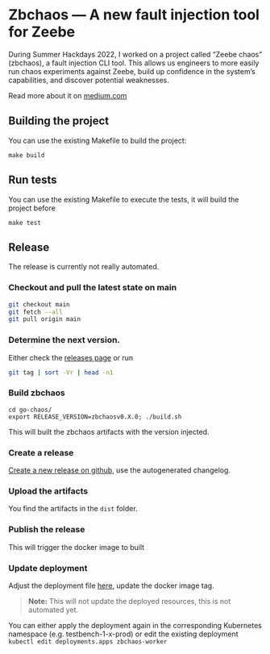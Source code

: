 # Zbchaos — A new fault injection tool for Zeebe

During Summer Hackdays 2022, I worked on a project called “Zeebe chaos” (zbchaos), a fault injection CLI tool. 
This allows us engineers to more easily run chaos experiments against Zeebe, build up confidence in the system’s capabilities, 
and discover potential weaknesses.

Read more about it on [medium.com](https://medium.com/@zelldon91/zbchaos-a-new-fault-injection-tool-for-zeebe-cbda56c5ba8d)

## Building the project

You can use the existing Makefile to build the project:

```
make build
```

## Run tests

You can use the existing Makefile to execute the tests, it will build the project before

```
make test
```

## Release

The release is currently not really automated.

### Checkout and pull the latest state on main 
```sh
git checkout main
git fetch --all
git pull origin main
```
### Determine the next version.
  Either check the [releases page](https://github.com/zeebe-io/zeebe-chaos/releases/) or run
```sh
git tag | sort -Vr | head -n1
```
### Build zbchaos
```
cd go-chaos/
export RELEASE_VERSION=zbchaosv0.X.0; ./build.sh
```
This will built the zbchaos artifacts with the version injected.
### Create a release
[Create a new release on github](https://github.com/zeebe-io/zeebe-chaos/releases/new), use the autogenerated changelog.
### Upload the artifacts
You find the artifacts in the `dist` folder.
### Publish the release
This will trigger the docker image to built

### Update deployment

Adjust the deployment file [here](https://github.com/zeebe-io/zeebe-chaos/blob/main/go-chaos/deploy/deployment.yaml), update the docker image tag.

> **Note:**
> This will not update the deployed resources, this is not automated yet.

You can either apply the deployment again in the corresponding Kubernetes namespace (e.g. testbench-1-x-prod) or edit the existing deployment `kubectl edit deployments.apps zbchaos-worker`

